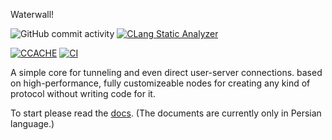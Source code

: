 Waterwall!

![GitHub commit activity](https://img.shields.io/github/commit-activity/m/radkesvat/WaterWall)
[![CLang Static Analyzer](https://github.com/radkesvat/WaterWall/actions/workflows/clang_static_analyzer.yml/badge.svg)](https://github.com/radkesvat/WaterWall/actions/workflows/clang_static_analyzer.yml)

[![CCACHE](https://github.com/radkesvat/WaterWall/actions/workflows/ccache.yml/badge.svg)](https://github.com/radkesvat/WaterWall/actions/workflows/ccache.yml)
[![CI](https://github.com/radkesvat/WaterWall/actions/workflows/ci.yaml/badge.svg)](https://github.com/radkesvat/WaterWall/actions/workflows/ci.yaml)


A simple core for tunneling and even direct user-server connections. based on high-performance, fully customizeable nodes for creating any kind of protocol without writing code for it.

To start please read the [docs](https://radkesvat.github.io/WaterWall-Docs/). (The documents are currently only in Persian language.)



<!-- # Plan

- [x] Restructure the project into a much cleaner design  
- [ ] Remove OpenSSL/WolfSSL client, create a TLS client using curl-impersonate  
- [ ] Rework OpenSSL server, configure options to match Nginx identically  
- [ ] Focus on HTTP/1 or HTTP/2, make every option configurable via JSON  
- [ ] Redesign Layer 3 nodes with a different architecture  
- [x] Add support for WireGuard  
- [ ] Add support for Router  
- [ ] Implement more transports like HTTP/3 or a stream control node  
 -->
<!-- 

# Donation

Those who are willing to donate can send to this TRX wallet

```
TJpNiqtg3ddkrToUxm6tGhEaoaU9i1UK5c
```

Thanks for the support! ❤ -->
